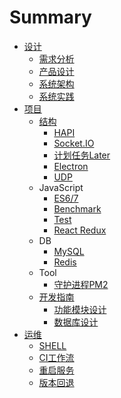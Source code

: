 # Summary

- [设计](design/README.md)
  - [需求分析](design/requirements.md)
  - [产品设计](design/product.md)
  - [系统架构](design/architecture.md)
  - [系统实践](design/system.md)
- [项目](project/README.md)
  - [结构](project/structure.md)
    - [HAPI](project/source/hapi.md)
    - [Socket.IO](project/source/socketio.md)
    - [计划任务Later](project/source/later.md)
    - [Electron](project/source/electron.md)
    - [UDP](project/source/udp.md)
  - JavaScript
    - [ES6/7](project/js/es6.md)
    - [Benchmark](project/js/benchmark.md)
    - [Test](project/js/test.md)
    - [React Redux](project/js/redux.md)
  - DB
    - [MySQL](project/db/mysql.md)
    - [Redis](project/db/redis.md)
  - Tool
    - [守护进程PM2](project/tool/pm2.md)
  - [开发指南](project/develop.md)
    - [功能模块设计](project/user/module.md)
    - [数据库设计](project/user/db.md)
- [运维](operation/README.md)
  - [SHELL](operation/shell.md)
  - [CI工作流](operation/workflow.md)
  - [重启服务](operation/restarter.md)
  - [版本回退](operation/rollback.md)
